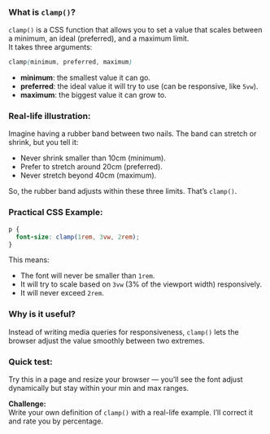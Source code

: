 
### What is `clamp()`?

`clamp()` is a CSS function that allows you to set a value that scales between a minimum, an ideal (preferred), and a maximum limit.  
It takes three arguments:

```css
clamp(minimum, preferred, maximum)
```

- **minimum**: the smallest value it can go.
- **preferred**: the ideal value it will try to use (can be responsive, like `5vw`).
- **maximum**: the biggest value it can grow to.

### Real-life illustration:

Imagine having a rubber band between two nails. The band can stretch or shrink, but you tell it:

- Never shrink smaller than 10cm (minimum).
- Prefer to stretch around 20cm (preferred).
- Never stretch beyond 40cm (maximum).

So, the rubber band adjusts within these three limits. That’s `clamp()`.

### Practical CSS Example:

```css
p {
  font-size: clamp(1rem, 3vw, 2rem);
}
```

This means:

- The font will never be smaller than `1rem`.
- It will try to scale based on `3vw` (3% of the viewport width) responsively.
- It will never exceed `2rem`.

### Why is it useful?

Instead of writing media queries for responsiveness, `clamp()` lets the browser adjust the value smoothly between two extremes.

### Quick test:

Try this in a page and resize your browser — you’ll see the font adjust dynamically but stay within your min and max ranges.

**Challenge:**  
Write your own definition of `clamp()` with a real-life example. I’ll correct it and rate you by percentage.
